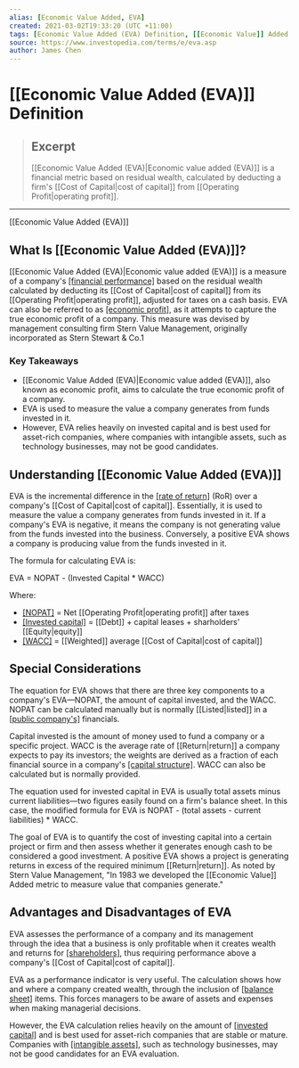 ```yaml
---
alias: [Economic Value Added, EVA]
created: 2021-03-02T19:33:20 (UTC +11:00)
tags: [Economic Value Added (EVA) Definition, [[Economic Value]] Added (EVA)]
source: https://www.investopedia.com/terms/e/eva.asp
author: James Chen
---
```


# [[Economic Value Added (EVA)]] Definition

> ## Excerpt
> [[Economic Value Added (EVA)|Economic value added (EVA)]] is a financial metric based on residual wealth, calculated by deducting a firm's [[Cost of Capital|cost of capital]] from [[Operating Profit|operating profit]].

---

[[Economic Value Added (EVA)]]
## What Is [[Economic Value Added (EVA)]]?

[[Economic Value Added (EVA)|Economic value added (EVA)]] is a measure of a company's [[financial performance]](https://www.investopedia.com/terms/f/financialperformance.asp) based on the residual wealth calculated by deducting its [[Cost of Capital|cost of capital]] from its [[Operating Profit|operating profit]], adjusted for taxes on a cash basis. EVA can also be referred to as [[economic profit]](https://www.investopedia.com/terms/e/economicprofit.asp), as it attempts to capture the true economic profit of a company. This measure was devised by management consulting firm Stern Value Management, originally incorporated as Stern Stewart & Co.1

### Key Takeaways

-   [[Economic Value Added (EVA)|Economic value added (EVA)]], also known as economic profit, aims to calculate the true economic profit of a company.
-   EVA is used to measure the value a company generates from funds invested in it.
-   However, EVA relies heavily on invested capital and is best used for asset-rich companies, where companies with intangible assets, such as technology businesses, may not be good candidates.

## Understanding [[Economic Value Added (EVA)]]

EVA is the incremental difference in the [[rate of return]](https://www.investopedia.com/terms/r/rateofreturn.asp) (RoR) over a company's [[Cost of Capital|cost of capital]]. Essentially, it is used to measure the value a company generates from funds invested in it. If a company's EVA is negative, it means the company is not generating value from the funds invested into the business. Conversely, a positive EVA shows a company is producing value from the funds invested in it.

The formula for calculating EVA is:

EVA = NOPAT - (Invested Capital \* WACC)

Where:

-   [[NOPAT]](https://www.investopedia.com/terms/n/nopat.asp) = Net [[Operating Profit|operating profit]] after taxes
-   [[Invested capital]](https://www.investopedia.com/terms/i/invested-capital.asp) = [[Debt]] + capital leases + sharholders' [[Equity|equity]]
-   [[WACC]](https://www.investopedia.com/terms/w/wacc.asp) = [[Weighted]] average [[Cost of Capital|cost of capital]]

## Special Considerations

The equation for EVA shows that there are three key components to a company's EVA—NOPAT, the amount of capital invested, and the WACC. NOPAT can be calculated manually but is normally [[Listed|listed]] in a [[public company's]](https://www.investopedia.com/terms/p/publiccompany.asp) financials.

Capital invested is the amount of money used to fund a company or a specific project. WACC is the average rate of [[Return|return]] a company expects to pay its investors; the weights are derived as a fraction of each financial source in a company's [[capital structure]](https://www.investopedia.com/terms/c/capitalstructure.asp). WACC can also be calculated but is normally provided.

The equation used for invested capital in EVA is usually total assets minus current liabilities—two figures easily found on a firm's balance sheet. In this case, the modified formula for EVA is NOPAT - (total assets - current liabilities) \* WACC.

The goal of EVA is to quantify the cost of investing capital into a certain project or firm and then assess whether it generates enough cash to be considered a good investment. A positive EVA shows a project is generating returns in excess of the required minimum [[Return|return]]. As noted by Stern Value Management, "In 1983 we developed the [[Economic Value]] Added metric to measure value that companies generate."

## Advantages and Disadvantages of EVA

EVA assesses the performance of a company and its management through the idea that a business is only profitable when it creates wealth and returns for [[shareholders]](https://www.investopedia.com/terms/s/shareholder.asp), thus requiring performance above a company's [[Cost of Capital|cost of capital]].

EVA as a performance indicator is very useful. The calculation shows how and where a company created wealth, through the inclusion of [[balance sheet]](https://www.investopedia.com/terms/b/balancesheet.asp) items. This forces managers to be aware of assets and expenses when making managerial decisions.

However, the EVA calculation relies heavily on the amount of [[invested capital]](https://www.investopedia.com/terms/i/invested-capital.asp) and is best used for asset-rich companies that are stable or mature. Companies with [[intangible assets]](https://www.investopedia.com/terms/i/intangibleasset.asp), such as technology businesses, may not be good candidates for an EVA evaluation.

